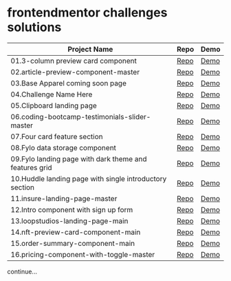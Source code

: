 # frontendmentor challenges solutions
|Project Name |  Repo | Demo|
|-------------|-------|-----|
|01.3-column preview card component| [Repo](https://github.com/moeinnazari/frontendmentor-challlenges/tree/main/3-column%20preview%20card%20component) |[Demo](https://moeinnazari.github.io/frontendmentor-challlenges/3-column%20preview%20card%20component/)|
|02.article-preview-component-master|[Repo](https://github.com/moeinnazari/frontendmentor-challlenges/tree/main/article-preview-component-master)|[Demo](https://moeinnazari.github.io/frontendmentor-challlenges/article-preview-component-master/)|
|03.Base Apparel coming soon page|[Repo](https://github.com/moeinnazari/frontendmentor-challlenges/tree/main/Base%20Apparel%20coming%20soon%20page)|[Demo](https://moeinnazari.github.io/frontendmentor-challlenges/Base%20Apparel%20coming%20soon%20page)|
|04.Challenge Name Here|[Repo](https://github.com/moeinnazari/frontendmentor-challlenges/tree/main/Challenge%20Name%20Here)|[Demo](https://moeinnazari.github.io/frontendmentor-challlenges/Challenge%20Name%20Here)|
|05.Clipboard landing page|[Repo](https://github.com/moeinnazari/frontendmentor-challlenges/tree/main/CLipboard%20landing%20page)|[Demo](https://moeinnazari.github.io/frontendmentor-challlenges/Clipboard%20landing%20page)|
|06.coding-bootcamp-testimonials-slider-master|[Repo](https://github.com/moeinnazari/frontendmentor-challlenges/tree/main/coding-bootcamp-testimonials-slider-master)|[Demo](https://moeinnazari.github.io/frontendmentor-challlenges/coding-bootcamp-testimonials-slider-master)|
|07.Four card feature section|[Repo](https://github.com/moeinnazari/frontendmentor-challlenges/tree/main/Four%20card%20feature%20section)|[Demo](https://moeinnazari.github.io/frontendmentor-challlenges/Four%20card%20feature%20section)|
|08.Fylo data storage component|[Repo](https://github.com/moeinnazari/frontendmentor-challlenges/tree/main/Fylo%20data%20storage%20component)|[Demo](https://moeinnazari.github.io/frontendmentor-challlenges/Fylo%20data%20storage%20component)|
|09.Fylo landing page with dark theme and features grid|[Repo](https://github.com/moeinnazari/frontendmentor-challlenges/tree/main/Fylo%20landing%20page%20with%20dark%20theme%20and%20features%20grid)|[Demo](https://moeinnazari.github.io/frontendmentor-challlenges/Fylo%20landing%20page%20with%20dark%20theme%20and%20features%20grid)|
|10.Huddle landing page with single introductory section|[Repo](https://github.com/moeinnazari/frontendmentor-challlenges/tree/main/Huddle%20landing%20page%20with%20single%20introductory%20section)|[Demo](https://moeinnazari.github.io/frontendmentor-challlenges/Huddle%20landing%20page%20with%20single%20introductory%20section)|
|11.insure-landing-page-master|[Repo](https://github.com/moeinnazari/frontendmentor-challlenges/tree/main/insure-landing-page-master)|[Demo](https://moeinnazari.github.io/frontendmentor-challlenges/insure-landing-page-master)|
|12.Intro component with sign up form|[Repo](https://github.com/moeinnazari/frontendmentor-challlenges/tree/main/Intro%20component%20with%20sign%20up%20form)|[Demo](https://moeinnazari.github.io/frontendmentor-challlenges/Intro%20component%20with%20sign%20up%20form)|
|13.loopstudios-landing-page-main|[Repo](https://github.com/moeinnazari/frontendmentor-challlenges/tree/main/loopstudios-landing-page-main)|[Demo](https://moeinnazari.github.io/frontendmentor-challlenges/loopstudios-landing-page-main)|
|14.nft-preview-card-component-main|[Repo](https://github.com/moeinnazari/frontendmentor-challlenges/tree/main/nft-preview-card-component-main)|[Demo](https://moeinnazari.github.io/frontendmentor-challlenges/nft-preview-card-component-main)|
|15.order-summary-component-main|[Repo](https://github.com/moeinnazari/frontendmentor-challlenges/tree/main/order-summary-component-main)|[Demo](https://moeinnazari.github.io/frontendmentor-challlenges/order-summary-component-main)|
|16.pricing-component-with-toggle-master|[Repo](https://github.com/moeinnazari/frontendmentor-challlenges/tree/main/pricing-component-with-toggle-master)|[Demo](https://moeinnazari.github.io/frontendmentor-challlenges/pricing-component-with-toggle-master)|


continue...
